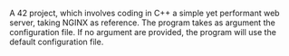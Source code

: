 A 42 project, which involves coding in C++ a simple yet performant web server, taking NGINX as reference.
The program takes as argument the configuration file. If no argument are provided, the program will use the default configuration file.
